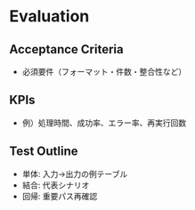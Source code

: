# Evaluation

## Acceptance Criteria

- 必須要件（フォーマット・件数・整合性など）

## KPIs

- 例）処理時間、成功率、エラー率、再実行回数

## Test Outline

- 単体: 入力→出力の例テーブル
- 結合: 代表シナリオ
- 回帰: 重要パス再確認
